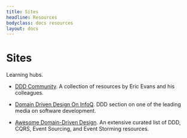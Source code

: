 ```yaml
---
title: Sites
headline: Resources
bodyclass: docs resources
layout: docs
---
```


# Sites

Learning hubs.

- [DDD Community](https://dddcommunity.org/).
A collection of resources by Eric Evans and his colleagues.

- [Domain Driven Design On InfoQ](https://www.infoq.com/domain-driven-design/).
DDD section on one of the leading media on software development.

- [Awesome Domain-Driven Design](https://github.com/heynickc/awesome-ddd).
An extensive curated list of DDD, CQRS, Event Sourcing, and Event Storming resources.

